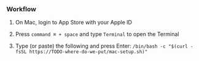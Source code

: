 ### Workflow

1. On Mac, login to App Store with your Apple ID

2. Press `command ⌘ + space` and type `Terminal` to open the Terminal

3. Type (or paste) the following and press Enter: `/bin/bash -c "$(curl -fsSL https://TODO-where-do-we-put/mac-setup.sh)"`